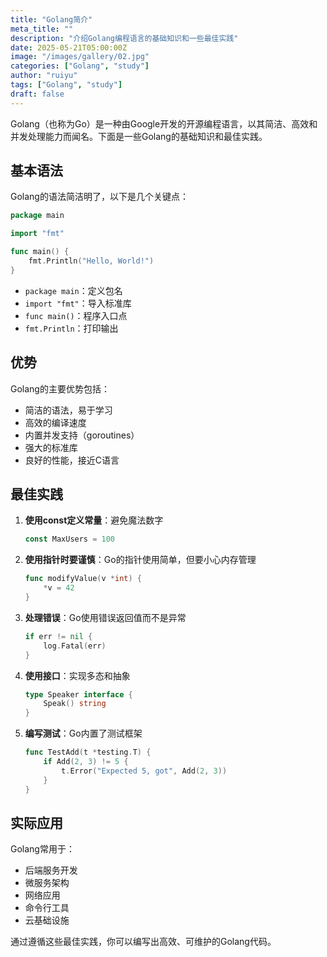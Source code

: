 ```yaml
---
title: "Golang简介"
meta_title: ""
description: "介绍Golang编程语言的基础知识和一些最佳实践"
date: 2025-05-21T05:00:00Z
image: "/images/gallery/02.jpg"
categories: ["Golang", "study"]
author: "ruiyu"
tags: ["Golang", "study"]
draft: false
---
```


Golang（也称为Go）是一种由Google开发的开源编程语言，以其简洁、高效和并发处理能力而闻名。下面是一些Golang的基础知识和最佳实践。

## 基本语法

Golang的语法简洁明了，以下是几个关键点：

```go
package main

import "fmt"

func main() {
    fmt.Println("Hello, World!")
}
```

- `package main`：定义包名
- `import "fmt"`：导入标准库
- `func main()`：程序入口点
- `fmt.Println`：打印输出

## 优势

Golang的主要优势包括：

- 简洁的语法，易于学习
- 高效的编译速度
- 内置并发支持（goroutines）
- 强大的标准库
- 良好的性能，接近C语言

## 最佳实践

1. **使用const定义常量**：避免魔法数字

   ```go
   const MaxUsers = 100
   ```

2. **使用指针时要谨慎**：Go的指针使用简单，但要小心内存管理

   ```go
   func modifyValue(v *int) {
       *v = 42
   }
   ```

3. **处理错误**：Go使用错误返回值而不是异常

   ```go
   if err != nil {
       log.Fatal(err)
   }
   ```

4. **使用接口**：实现多态和抽象

   ```go
   type Speaker interface {
       Speak() string
   }
   ```

5. **编写测试**：Go内置了测试框架

   ```go
   func TestAdd(t *testing.T) {
       if Add(2, 3) != 5 {
           t.Error("Expected 5, got", Add(2, 3))
       }
   }
   ```

## 实际应用

Golang常用于：

- 后端服务开发
- 微服务架构
- 网络应用
- 命令行工具
- 云基础设施

通过遵循这些最佳实践，你可以编写出高效、可维护的Golang代码。
